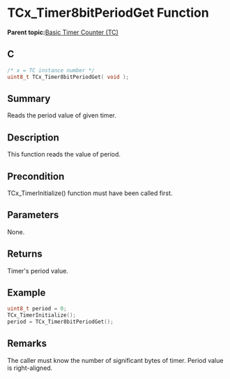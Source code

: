 # TCx\_Timer8bitPeriodGet Function

**Parent topic:**[Basic Timer Counter \(TC\)](GUID-D805E0EA-6923-41A3-A27E-5A159783D12C.md)

## C

```c
/* x = TC instance number */
uint8_t TCx_Timer8bitPeriodGet( void );
```

## Summary

Reads the period value of given timer.

## Description

This function reads the value of period.

## Precondition

TCx\_TimerInitialize\(\) function must have been called first.

## Parameters

None.

## Returns

Timer's period value.

## Example

```c
uint8_t period = 0;
TCx_TimerInitialize();
period = TCx_Timer8bitPeriodGet();
```

## Remarks

The caller must know the number of significant bytes of timer. Period value is right-aligned.

